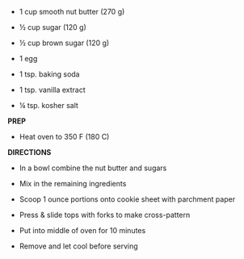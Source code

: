 -   1 cup smooth nut butter (270 g)

-   ½ cup sugar (120 g)

-   ½ cup brown sugar (120 g)

-   1 egg

-   1 tsp. baking soda

-   1 tsp. vanilla extract

-   ¼ tsp. kosher salt

**PREP**

-   Heat oven to 350 F (180 C)

**DIRECTIONS**

-   In a bowl combine the nut butter and sugars

-   Mix in the remaining ingredients

-   Scoop 1 ounce portions onto cookie sheet with parchment paper

-   Press & slide tops with forks to make cross-pattern

-   Put into middle of oven for 10 minutes

-   Remove and let cool before serving
